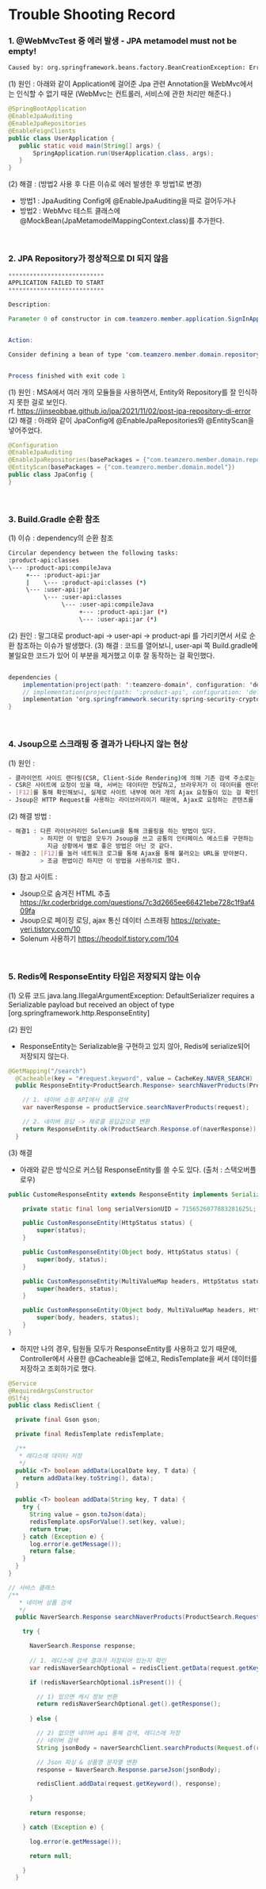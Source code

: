 # Trouble Shooting Record

### 1. @WebMvcTest 중 에러 발생 - JPA metamodel must not be empty!
```bash
Caused by: org.springframework.beans.factory.BeanCreationException: Error creating bean with name 'jpaAuditingHandler': Cannot resolve reference to bean 'jpaMappingContext' while setting constructor argument; nested exception is org.springframework.beans.factory.BeanCreationException: Error creating bean with name 'jpaMappingContext': Invocation of init method failed; nested exception is java.lang.IllegalArgumentException: JPA metamodel must not be empty!
```
 (1) 원인 : 아래와 같이 Application에 걸어준 Jpa 관련 Annotation을 WebMvc에서는 인식할 수 없기 때문 (WebMvc는 컨트롤러, 서비스에 관한 처리만 해준다.)
 ```java
@SpringBootApplication
@EnableJpaAuditing
@EnableJpaRepositories
@EnableFeignClients
public class UserApplication {
    public static void main(String[] args) {
        SpringApplication.run(UserApplication.class, args);
    }
}
 ```
 (2) 해결 : (방법2 사용 후 다른 이슈로 에러 발생한 후 방법1로 변경)
 - 방법1 : JpaAuditing Config에 @EnableJpaAuditing을 따로 걸어두거나
 - 방법2 : WebMvc 테스트 클래스에 @MockBean(JpaMetamodelMappingContext.class)를 추가한다.

<br>

### 2. JPA Repository가 정상적으로 DI 되지 않음
```java
***************************
APPLICATION FAILED TO START
***************************

Description:

Parameter 0 of constructor in com.teamzero.member.application.SignInApplication required a bean of type 'com.teamzero.member.domain.repository.MemberRepository' that could not be found.


Action:

Consider defining a bean of type 'com.teamzero.member.domain.repository.MemberRepository' in your configuration.


Process finished with exit code 1

```
(1) 원인 : MSA에서 여러 개의 모듈들을 사용하면서, Entity와 Repository를 잘 인식하지 못한 걸로 보인다. 
<br>
rf. https://jinseobbae.github.io/jpa/2021/11/02/post-jpa-repository-di-error
(2) 해결 : 아래와 같이 JpaConfig에 @EnableJpaRepositories와 @EntityScan을 넣어주었다.
```java
@Configuration
@EnableJpaAuditing
@EnableJpaRepositories(basePackages = {"com.teamzero.member.domain.repository"})
@EntityScan(basePackages = {"com.teamzero.member.domain.model"})
public class JpaConfig {
}
```

<br>

### 3. Build.Gradle 순환 참조
(1) 이슈 : dependency의 순환 참조
```bash
Circular dependency between the following tasks:
:product-api:classes
\--- :product-api:compileJava
     +--- :product-api:jar
     |    \--- :product-api:classes (*)
     \--- :user-api:jar
          \--- :user-api:classes
               \--- :user-api:compileJava
                    +--- :product-api:jar (*)
                    \--- :user-api:jar (*)
```
(2) 원인 : 말그대로 product-api -> user-api -> product-api 를 가리키면서 서로 순환 참조하는 이슈가 발생했다.
(3) 해결 : 코드를 열어보니, user-api 쪽 Build.gradle에 불일요한 코드가 있어 이 부분을 제거했고 이후 잘 동작하는 걸 확인했다.
```java

dependencies {
    implementation(project(path: ':teamzero-domain', configuration: 'default'))
    // implementation(project(path: ':product-api', configuration: 'default'))     // <<-- 제거
    implementation 'org.springframework.security:spring-security-crypto:5.7.5'
}

```

<br>

### 4. Jsoup으로 스크래핑 중 결과가 나타나지 않는 현상
(1) 원인 :     
```bash
- 클라이언트 사이드 랜더링(CSR, Client-Side Rendering)에 의해 기존 검색 주소로는 Jsoup 크롤링 불가
- CSR은 사이트에 요청이 있을 때, 서버는 데이터만 전달하고, 브라우저가 이 데이터를 렌더링을 통해 화면에 뿌려주는 방식이라고 한다.
- [F12]를 통해 확인해보니, 실제로 사이트 내부에 여러 개의 Ajax 요청들이 있는 걸 확인했다.
- Jsoup은 HTTP Request를 사용하는 라이브러리이기 때문에, Ajax로 요청하는 콘텐츠를 볼 수 없다.
```      
(2) 해결 방법 : 
```bash
- 해결1 : 다른 라이브러리인 Solenium을 통해 크롤링을 하는 방법이 있다. 
         > 하지만 이 방법은 모두가 Jsoup을 쓰고 공통의 인터페이스 메소드를 구현하는 
           지금 상황에서 별로 좋은 방법은 아닌 것 같다.   
- 해결2 : [F12]를 눌러 네트워크 로그를 통해 Ajax을 통해 불러오는 URL을 받아본다. 
         > 조금 편법이긴 하지만 이 방법을 사용하기로 했다.
```
(3) 참고 사이트 :              
- Jsoup으로 숨겨진 HTML 추출 https://kr.coderbridge.com/questions/7c3d2665ee66421ebe728c1f9af409fa      
- Jsoup으로 페이징 로딩, ajax 통신 데이터 스프래핑 https://private-yeri.tistory.com/10       
- Solenum 사용하기 https://heodolf.tistory.com/104

<br>

### 5. Redis에 ResponseEntity 타입은 저장되지 않는 이슈
(1) 오류 코드
java.lang.IllegalArgumentException: DefaultSerializer requires a Serializable payload but received an object of type [org.springframework.http.ResponseEntity]

(2) 원인
- ResponseEntity는 Serializable을 구현하고 있지 않아, Redis에 serialize되어 저장되지 않는다.
```java
@GetMapping("/search")
  @Cacheable(key = "#request.keyword", value = CacheKey.NAVER_SEARCH)
  public ResponseEntity<ProductSearch.Response> searchNaverProducts(ProductSearch.Request request) {

    // 1. 네이버 쇼핑 API에서 상품 검색
    var naverResponse = productService.searchNaverProducts(request);

    // 2. 네이버 응답 -> 제로콜 응답값으로 변환
    return ResponseEntity.ok(ProductSearch.Response.of(naverResponse));
  }
```

(3) 해결
- 아래와 같은 방식으로 커스텀 ResponseEntity를 쓸 수도 있다. (출처 : 스택오버플로우)
```java
public CustomeResponseEntity extends ResponseEntity implements Serializable {

    private static final long serialVersionUID = 7156526077883281625L;

    public CustomResponseEntity(HttpStatus status) {
        super(status);
    }

    public CustomResponseEntity(Object body, HttpStatus status) {
        super(body, status);
    }

    public CustomResponseEntity(MultiValueMap headers, HttpStatus status) {
        super(headers, status);
    }

    public CustomResponseEntity(Object body, MultiValueMap headers, HttpStatus status) {
        super(body, headers, status);
    }
}
```
- 하지만 나의 경우, 팀원들 모두가 ResponseEntity를 사용하고 있기 때문에, Controller에서 사용한 @Cacheable을 없애고,
  RedisTemplate을 써서 데이터를 저장하고 조회하기로 했다.
```java
@Service
@RequiredArgsConstructor
@Slf4j
public class RedisClient {

  private final Gson gson;

  private final RedisTemplate redisTemplate;

  /**
   * 레디스에 데이터 저장
   */
  public <T> boolean addData(LocalDate key, T data) {
    return addData(key.toString(), data);
  }

  public <T> boolean addData(String key, T data) {
    try {
      String value = gson.toJson(data);
      redisTemplate.opsForValue().set(key, value);
      return true;
    } catch (Exception e) {
      log.error(e.getMessage());
      return false;
    }
  }
}
```
```java
// 서비스 클래스
/**
   * 네이버 상품 검색
   */
  public NaverSearch.Response searchNaverProducts(ProductSearch.Request request) {

    try {

      NaverSearch.Response response;
      
      // 1. 레디스에 검색 결과가 저장되어 있는지 확인
      var redisNaverSearchOptional = redisClient.getData(request.getKeyword(), RedisNaverSearch.class);

      if (redisNaverSearchOptional.isPresent()) {

        // 1) 있으면 캐시 정보 반환
        return redisNaverSearchOptional.get().getResponse();
        
      } else {

        // 2) 없으면 네이버 api 통해 검색, 레디스에 저장
        // 네이버 검색
        String jsonBody = naverSearchClient.searchProducts(Request.of(request)).getBody();

        // Json 파싱 & 상품명 문자열 변환
        response = NaverSearch.Response.parseJson(jsonBody);

        redisClient.addData(request.getKeyword(), response);

      }
      
      return response;

    } catch (Exception e) {

      log.error(e.getMessage());

      return null;

    }
  }
```
